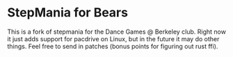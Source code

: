 StepMania for Bears
=========

This is a fork of stepmania for the Dance Games @ Berkeley club. Right now it just adds support for pacdrive on Linux, but in the future it may do other things. Feel free to send in patches (bonus points for figuring out rust ffi).

